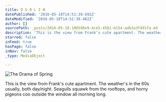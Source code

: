```yaml
---
title: D U B L I N
datePublished: '2016-05-18T14:51:39.692Z'
dateModified: '2016-05-18T14:51:39.482Z'
author: []
sourcePath: _posts/2016-05-18-100596e9-4ce5-4581-b154-adb3a3f491fa.md
description: 'This is the view from Frank’s cute apartment. The weather’s in the 60s usually, both day/night. Seagulls squawk from the rooftops, and horny pigeons coo outside the window all morning long. '
starred: false
inFeed: true
hasPage: false
inNav: false
_type: MediaObject

---
```

![The Drama of Spring ](https://the-grid-user-content.s3-us-west-2.amazonaws.com/6d6db450-2f82-41e9-b0de-0c4eee995804.jpg)

This is the view from Frank's cute apartment. The weather's in the 60s usually, both day/night. Seagulls squawk from the rooftops, and horny pigeons coo outside the window all morning long.